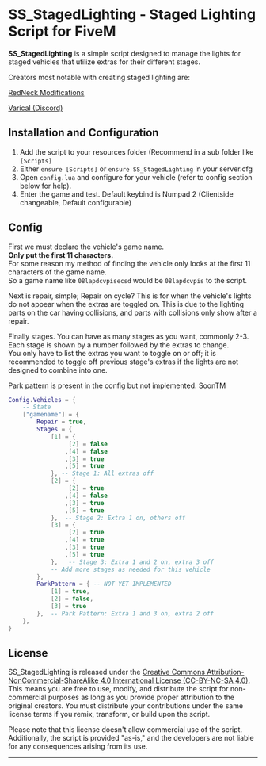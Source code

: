 # SS_StagedLighting - Staged Lighting Script for FiveM

**SS_StagedLighting** is a simple script designed to manage the lights for staged vehicles that utilize extras for their different stages.

Creators most notable with creating staged lighting are:

[RedNeck Modifications](https://www.redneckmods.com/)

[Varical (Discord)](https://discord.gg/hxrwfjNXQx)

## Installation and Configuration
1. Add the script to your resources folder (Recommend in a sub folder like `[Scripts]`
2. Either `ensure [Scripts]` or `ensure SS_StagedLighting` in your server.cfg
3. Open `config.lua` and configure for your vehicle (refer to config section below for help).
4. Enter the game and test.  Default keybind is Numpad 2 (Clientside changeable, Default configurable)

## Config
First we must declare the vehicle's game name.  
**Only put the first 11 characters.**  
For some reason my method of finding the vehicle only looks at the first 11 characters of the game name.  
So a game name like `08lapdcvpisecsd` would be `08lapdcvpis` to the script.

Next is repair, simple; Repair on cycle?  This is for when the vehicle's lights do not appear when the extras are toggled on.  This is due to the lighting parts on the car having collisions, and parts with collisions only show after a repair.

Finally stages.  You can have as many stages as you want, commonly 2-3.  Each stage is shown by a number followed by the extras to change.  
You only have to list the extras you want to toggle on or off; it is recommended to toggle off previous stage's extras if the lights are not designed to combine into one. 

Park pattern is present in the config but not implemented.  SoonTM
```lua
Config.Vehicles = {
	-- State
    ["gamename"] = {
		Repair = true,
        Stages = {
            [1] = {
                 [2] = false
                ,[4] = false
                ,[3] = true
                ,[5] = true
            }, -- Stage 1: All extras off
            [2] = {
                 [2] = true
                ,[4] = false
                ,[3] = true
                ,[5] = true
            },  -- Stage 2: Extra 1 on, others off
            [3] = {
                 [2] = true
                ,[4] = true
                ,[3] = true
                ,[5] = true
            },   -- Stage 3: Extra 1 and 2 on, extra 3 off
            -- Add more stages as needed for this vehicle
        },
        ParkPattern = { -- NOT YET IMPLEMENTED
            [1] = true,
            [2] = false,
            [3] = true
        },  -- Park Pattern: Extra 1 and 3 on, extra 2 off
    },
}
```

## License

SS_StagedLighting is released under the [Creative Commons Attribution-NonCommercial-ShareAlike 4.0 International License (CC-BY-NC-SA 4.0)](https://creativecommons.org/licenses/by-nc-sa/4.0/). This means you are free to use, modify, and distribute the script for non-commercial purposes as long as you provide proper attribution to the original creators. You must distribute your contributions under the same license terms if you remix, transform, or build upon the script. 

Please note that this license doesn't allow commercial use of the script. Additionally, the script is provided "as-is," and the developers are not liable for any consequences arising from its use.

---

